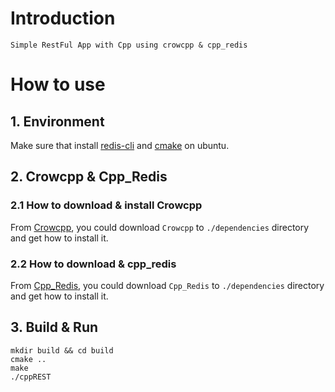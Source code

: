 # Introduction
`Simple RestFul App with Cpp using crowcpp & cpp_redis`

# How to use
## 1. Environment
Make sure that install [redis-cli](https://www.digitalocean.com/community/tutorials/how-to-install-and-secure-redis-on-ubuntu-22-04) and [cmake](https://orcacore.com/install-use-cmake-ubuntu-22-04/) on ubuntu.

## 2. Crowcpp & Cpp_Redis
### 2.1 How to download & install Crowcpp
From [Crowcpp](https://crowcpp.org/master/getting_started/setup/linux/), you could download `Crowcpp` to `./dependencies` directory and get how to install it.
### 2.2 How to download & cpp_redis
From [Cpp_Redis](https://github.com/cpp-redis/cpp_redis), you could download `Cpp_Redis` to `./dependencies` directory and get how to install it.

## 3. Build & Run
```
mkdir build && cd build
cmake ..
make
./cppREST
```
